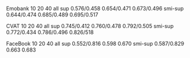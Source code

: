 
Emobank         10                 20              40                     all
sup         0.576/0.458         0.654/0.471     0.673/0.496
smi-sup     0.644/0.474         0.685/0.489     0.695/0.517



CVAT            10                 20              40                     all
sup          0.745/0.412       0.760/0.478     0.792/0.505
smi-sup      0.772/0.434       0.786/0.496      0.826/518



FaceBook         10                 20             40                     all
sup           0.552/0.816             0.598          0.670
smi-sup       0.587/0.829             0.663          0.683



